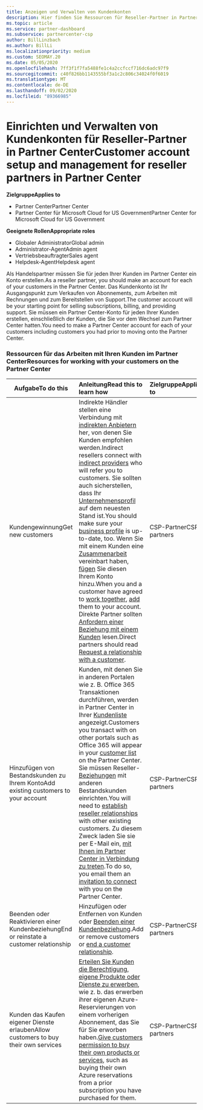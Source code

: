 ```yaml
---
title: Anzeigen und Verwalten von Kundenkonten
description: Hier finden Sie Ressourcen für Reseller-Partner in Partner Center. Dies schließt die Erstellung von Kundenkonten ein, bevor Sie Abonnements, Rechnungen oder Angebots Support verkaufen.
ms.topic: article
ms.service: partner-dashboard
ms.subservice: partnercenter-csp
author: BillLinzbach
ms.author: BillLi
ms.localizationpriority: medium
ms.custom: SEOMAY.20
ms.date: 05/05/2020
ms.openlocfilehash: 7ff3f1f7fa5488fe1c4a2ccfccf716dc6adc97f9
ms.sourcegitcommit: c40f826bb1143555bf3a1c2c806c34024f0f6019
ms.translationtype: MT
ms.contentlocale: de-DE
ms.lasthandoff: 09/02/2020
ms.locfileid: "89366985"
---
```

# <a name="customer-account-setup-and-management-for-reseller-partners-in-partner-center"></a><span data-ttu-id="343b2-104">Einrichten und Verwalten von Kundenkonten für Reseller-Partner in Partner Center</span><span class="sxs-lookup"><span data-stu-id="343b2-104">Customer account setup and management for reseller partners in Partner Center</span></span>

<span data-ttu-id="343b2-105">**Zielgruppe**</span><span class="sxs-lookup"><span data-stu-id="343b2-105">**Applies to**</span></span>

-  <span data-ttu-id="343b2-106">Partner Center</span><span class="sxs-lookup"><span data-stu-id="343b2-106">Partner Center</span></span>
-  <span data-ttu-id="343b2-107">Partner Center für Microsoft Cloud for US Government</span><span class="sxs-lookup"><span data-stu-id="343b2-107">Partner Center for Microsoft Cloud for US Government</span></span>

<span data-ttu-id="343b2-108">**Geeignete Rollen**</span><span class="sxs-lookup"><span data-stu-id="343b2-108">**Appropriate roles**</span></span>

- <span data-ttu-id="343b2-109">Globaler Administrator</span><span class="sxs-lookup"><span data-stu-id="343b2-109">Global admin</span></span>
- <span data-ttu-id="343b2-110">Administrator-Agent</span><span class="sxs-lookup"><span data-stu-id="343b2-110">Admin agent</span></span>
- <span data-ttu-id="343b2-111">Vertriebsbeauftragter</span><span class="sxs-lookup"><span data-stu-id="343b2-111">Sales agent</span></span>
- <span data-ttu-id="343b2-112">Helpdesk-Agent</span><span class="sxs-lookup"><span data-stu-id="343b2-112">Helpdesk agent</span></span>

<span data-ttu-id="343b2-113">Als Handelspartner müssen Sie für jeden Ihrer Kunden im Partner Center ein Konto erstellen.</span><span class="sxs-lookup"><span data-stu-id="343b2-113">As a reseller partner, you should make an account for each of your customers in the Partner Center.</span></span> <span data-ttu-id="343b2-114">Das Kundenkonto ist Ihr Ausgangspunkt zum Verkaufen von Abonnements, zum Arbeiten mit Rechnungen und zum Bereitstellen von Support.</span><span class="sxs-lookup"><span data-stu-id="343b2-114">The customer account will be your starting point for selling subscriptions, billing, and providing support.</span></span> <span data-ttu-id="343b2-115">Sie müssen ein Partner Center-Konto für jeden Ihrer Kunden erstellen, einschließlich der Kunden, die Sie vor dem Wechsel zum Partner Center hatten.</span><span class="sxs-lookup"><span data-stu-id="343b2-115">You need to make a Partner Center account for each of your customers including customers you had prior to moving onto the Partner Center.</span></span>

### <a name="resources-for-working-with-your-customers-on-the-partner-center"></a><span data-ttu-id="343b2-116">Ressourcen für das Arbeiten mit Ihren Kunden im Partner Center</span><span class="sxs-lookup"><span data-stu-id="343b2-116">Resources for working with your customers on the Partner Center</span></span>

|<span data-ttu-id="343b2-117">**Aufgabe**</span><span class="sxs-lookup"><span data-stu-id="343b2-117">**To do this**</span></span>   |<span data-ttu-id="343b2-118">**Anleitung**</span><span class="sxs-lookup"><span data-stu-id="343b2-118">**Read this to learn how**</span></span>   |<span data-ttu-id="343b2-119">**Zielgruppe**</span><span class="sxs-lookup"><span data-stu-id="343b2-119">**Applies to**</span></span>|
|-----------------|:----------------------------|:--------------|
|<span data-ttu-id="343b2-120">Kundengewinnung</span><span class="sxs-lookup"><span data-stu-id="343b2-120">Get new customers</span></span>|<span data-ttu-id="343b2-121">Indirekte Händler stellen eine Verbindung mit [indirekten Anbietern](indirect-reseller-tasks-in-partner-center.md) her, von denen Sie Kunden empfohlen werden.</span><span class="sxs-lookup"><span data-stu-id="343b2-121">Indirect resellers connect with [indirect providers](indirect-reseller-tasks-in-partner-center.md) who will refer you to customers.</span></span> <span data-ttu-id="343b2-122">Sie sollten auch sicherstellen, dass Ihr [Unternehmensprofil](create-a-marketing-profile.md) auf dem neuesten Stand ist.</span><span class="sxs-lookup"><span data-stu-id="343b2-122">You should make sure your [business profile](create-a-marketing-profile.md) is up-to-date, too.</span></span> <span data-ttu-id="343b2-123">Wenn Sie mit einem Kunden eine [Zusammenarbeit](responding-to-referrals.md) vereinbart haben, [fügen](add-a-new-customer.md) Sie diesen Ihrem Konto hinzu.</span><span class="sxs-lookup"><span data-stu-id="343b2-123">When you and a customer have agreed to [work together](responding-to-referrals.md), [add](add-a-new-customer.md) them to your account.</span></span> <span data-ttu-id="343b2-124">Direkte Partner sollten [Anfordern einer Beziehung mit einem Kunden](request-a-relationship-with-a-customer.md) lesen.</span><span class="sxs-lookup"><span data-stu-id="343b2-124">Direct partners should read [ Request a relationship with a customer](request-a-relationship-with-a-customer.md).</span></span>|<span data-ttu-id="343b2-125">CSP-Partner</span><span class="sxs-lookup"><span data-stu-id="343b2-125">CSP partners</span></span>|
|<span data-ttu-id="343b2-126">Hinzufügen von Bestandskunden zu Ihrem Konto</span><span class="sxs-lookup"><span data-stu-id="343b2-126">Add existing customers to your account</span></span>   | <span data-ttu-id="343b2-127">Kunden, mit denen Sie in anderen Portalen wie z. B. Office 365 Transaktionen durchführen, werden in Partner Center in Ihrer [Kundenliste](see-your-customer-list.md) angezeigt.</span><span class="sxs-lookup"><span data-stu-id="343b2-127">Customers you transact with on other portals such as Office 365 will appear in your [customer list](see-your-customer-list.md) on the Partner Center.</span></span> <span data-ttu-id="343b2-128">Sie müssen Reseller- [Beziehungen](indirect-reseller-tasks-in-partner-center.md) mit anderen Bestandskunden einrichten.</span><span class="sxs-lookup"><span data-stu-id="343b2-128">You will need to [establish reseller relationships](indirect-reseller-tasks-in-partner-center.md) with other existing customers.</span></span> <span data-ttu-id="343b2-129">Zu diesem Zweck laden Sie sie per E-Mail ein, [mit Ihnen im Partner Center in Verbindung zu treten](responding-to-referrals.md).</span><span class="sxs-lookup"><span data-stu-id="343b2-129">To do so, you email them an [invitation to connect](responding-to-referrals.md) with you on the Partner Center.</span></span>   | <span data-ttu-id="343b2-130">CSP-Partner</span><span class="sxs-lookup"><span data-stu-id="343b2-130">CSP partners</span></span>   |
|<span data-ttu-id="343b2-131">Beenden oder Reaktivieren einer Kundenbeziehung</span><span class="sxs-lookup"><span data-stu-id="343b2-131">End or reinstate a customer relationship</span></span>   | <span data-ttu-id="343b2-132">Hinzufügen oder Entfernen von Kunden oder [Beenden einer Kundenbeziehung](remove-a-relationship.md).</span><span class="sxs-lookup"><span data-stu-id="343b2-132">Add or remove customers or [end a customer relationship](remove-a-relationship.md).</span></span>  |   <span data-ttu-id="343b2-133">CSP-Partner</span><span class="sxs-lookup"><span data-stu-id="343b2-133">CSP partners</span></span> |
|<span data-ttu-id="343b2-134">Kunden das Kaufen eigener Dienste erlauben</span><span class="sxs-lookup"><span data-stu-id="343b2-134">Allow customers to buy their own services</span></span>   | <span data-ttu-id="343b2-135">[Erteilen Sie Kunden die Berechtigung, eigene Produkte oder Dienste zu erwerben](give-customers-permission.md), wie z. b. das erwerben ihrer eigenen Azure-Reservierungen von einem vorherigen Abonnement, das Sie für Sie erworben haben.</span><span class="sxs-lookup"><span data-stu-id="343b2-135">[Give customers permission to buy their own products or services](give-customers-permission.md), such as buying their own Azure reservations from a prior subscription you have purchased for them.</span></span>  | <span data-ttu-id="343b2-136">CSP-Partner</span><span class="sxs-lookup"><span data-stu-id="343b2-136">CSP partners</span></span> |